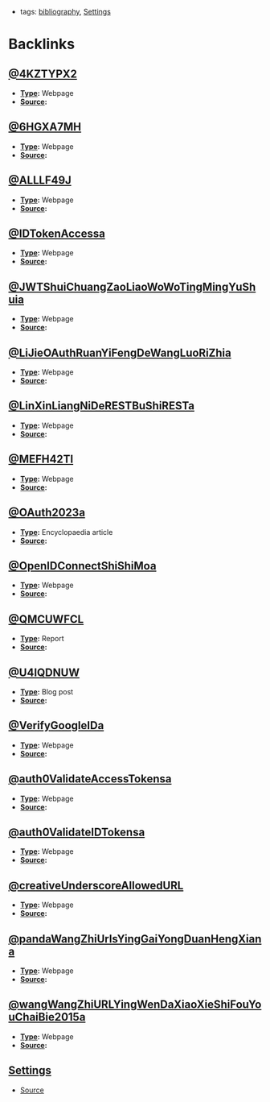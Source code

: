 - tags: [bibliography](<bibliography.md>), [Settings](<Settings.md>)

# Backlinks
## [@4KZTYPX2](<@4KZTYPX2.md>)
- **[Type](<Type.md>):** Webpage
- **[Source](<Source.md>):**

## [@6HGXA7MH](<@6HGXA7MH.md>)
- **[Type](<Type.md>):** Webpage
- **[Source](<Source.md>):**

## [@ALLLF49J](<@ALLLF49J.md>)
- **[Type](<Type.md>):** Webpage
- **[Source](<Source.md>):**

## [@IDTokenAccessa](<@IDTokenAccessa.md>)
- **[Type](<Type.md>):** Webpage
- **[Source](<Source.md>):**

## [@JWTShuiChuangZaoLiaoWoWoTingMingYuShuia](<@JWTShuiChuangZaoLiaoWoWoTingMingYuShuia.md>)
- **[Type](<Type.md>):** Webpage
- **[Source](<Source.md>):**

## [@LiJieOAuthRuanYiFengDeWangLuoRiZhia](<@LiJieOAuthRuanYiFengDeWangLuoRiZhia.md>)
- **[Type](<Type.md>):** Webpage
- **[Source](<Source.md>):**

## [@LinXinLiangNiDeRESTBuShiRESTa](<@LinXinLiangNiDeRESTBuShiRESTa.md>)
- **[Type](<Type.md>):** Webpage
- **[Source](<Source.md>):**

## [@MEFH42TI](<@MEFH42TI.md>)
- **[Type](<Type.md>):** Webpage
- **[Source](<Source.md>):**

## [@OAuth2023a](<@OAuth2023a.md>)
- **[Type](<Type.md>):** Encyclopaedia article
- **[Source](<Source.md>):**

## [@OpenIDConnectShiShiMoa](<@OpenIDConnectShiShiMoa.md>)
- **[Type](<Type.md>):** Webpage
- **[Source](<Source.md>):**

## [@QMCUWFCL](<@QMCUWFCL.md>)
- **[Type](<Type.md>):** Report
- **[Source](<Source.md>):**

## [@U4IQDNUW](<@U4IQDNUW.md>)
- **[Type](<Type.md>):** Blog post
- **[Source](<Source.md>):**

## [@VerifyGoogleIDa](<@VerifyGoogleIDa.md>)
- **[Type](<Type.md>):** Webpage
- **[Source](<Source.md>):**

## [@auth0ValidateAccessTokensa](<@auth0ValidateAccessTokensa.md>)
- **[Type](<Type.md>):** Webpage
- **[Source](<Source.md>):**

## [@auth0ValidateIDTokensa](<@auth0ValidateIDTokensa.md>)
- **[Type](<Type.md>):** Webpage
- **[Source](<Source.md>):**

## [@creativeUnderscoreAllowedURL](<@creativeUnderscoreAllowedURL.md>)
- **[Type](<Type.md>):** Webpage
- **[Source](<Source.md>):**

## [@pandaWangZhiUrlsYingGaiYongDuanHengXiana](<@pandaWangZhiUrlsYingGaiYongDuanHengXiana.md>)
- **[Type](<Type.md>):** Webpage
- **[Source](<Source.md>):**

## [@wangWangZhiURLYingWenDaXiaoXieShiFouYouChaiBie2015a](<@wangWangZhiURLYingWenDaXiaoXieShiFouYouChaiBie2015a.md>)
- **[Type](<Type.md>):** Webpage
- **[Source](<Source.md>):**

## [Settings](<Settings.md>)
- [Source](<Source.md>)

